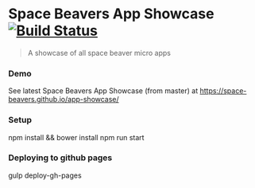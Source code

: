 # Space Beavers App Showcase [![Build Status](https://travis-ci.org/space-beavers/app-showcase.svg?branch=master)](https://travis-ci.org/space-beavers/app-showcase)

> A showcase of all space beaver micro apps

### Demo
See latest Space Beavers App Showcase (from master) at https://space-beavers.github.io/app-showcase/


### Setup
npm install && bower install
npm run start

### Deploying to github pages
gulp deploy-gh-pages
